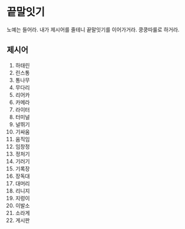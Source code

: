 # 끝말잇기

노예는 들어라. 내가 제시어를 줄테니 끝말잇기를 이어가거라.
쿵쿵따룰로 하거라.

## 제시어

1. 하태린
2. 린스통
3. 통나무
4. 무다리
5. 리어카
6. 카메라
7. 라이터
8. 터미널
9. 널뛰기
10. 기싸움
11. 움직임
12. 임창정
13. 정처기
14. 기러기
15. 기록장
16. 장독대
17. 대머리
18. 리니지
19. 지렁이
20. 이발소
21. 소라게
22. 게시판
